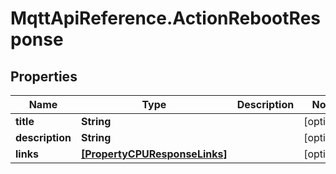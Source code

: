 # MqttApiReference.ActionRebootResponse

## Properties

Name | Type | Description | Notes
------------ | ------------- | ------------- | -------------
**title** | **String** |  | [optional] 
**description** | **String** |  | [optional] 
**links** | [**[PropertyCPUResponseLinks]**](PropertyCPUResponseLinks.md) |  | [optional] 


